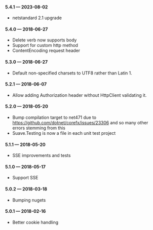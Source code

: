 #### 5.4.1 — 2023-08-02
* netstandard 2.1 upgrade
#### 5.4.0 — 2018-06-27
* Delete verb now supports body
* Support for custom http method
* ContentEncoding request header

#### 5.3.0 — 2018-06-27
* Default non-specified charsets to UTF8 rather than Latin 1.

#### 5.2.1 — 2018-06-07
* Allow adding Authorization header without HttpClient validating it.

#### 5.2.0 — 2018-05-20
* Bump compilation target to net471 due to https://github.com/dotnet/corefx/issues/23306 and so many other errors stemming from this
* Suave.Testing is now a file in each unit test project

#### 5.1.1 — 2018-05-20
* SSE improvements and tests

#### 5.1.0 — 2018-05-17
* Support SSE

#### 5.0.2 — 2018-03-18
* Bumping nugets

#### 5.0.1 — 2018-02-16
* Better cookie handling
